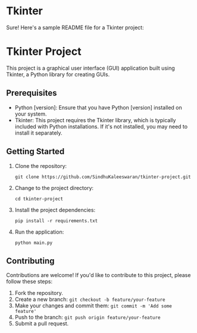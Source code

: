 # Tkinter
Sure! Here's a sample README file for a Tkinter project:

# Tkinter Project

This project is a graphical user interface (GUI) application built using Tkinter, a Python library for creating GUIs.

## Prerequisites

- Python [version]: Ensure that you have Python [version] installed on your system.
- Tkinter: This project requires the Tkinter library, which is typically included with Python installations. If it's not installed, you may need to install it separately.

## Getting Started

1. Clone the repository:

   ```shell
   git clone https://github.com/SindhuKaleeswaran/tkinter-project.git
   ```

2. Change to the project directory:

   ```shell
   cd tkinter-project
   ```

3. Install the project dependencies:

   ```shell
   pip install -r requirements.txt
   ```

4. Run the application:

   ```shell
   python main.py
   ```

## Contributing

Contributions are welcome! If you'd like to contribute to this project, please follow these steps:

1. Fork the repository.
2. Create a new branch: `git checkout -b feature/your-feature`
3. Make your changes and commit them: `git commit -m 'Add some feature'`
4. Push to the branch: `git push origin feature/your-feature`
5. Submit a pull request.
